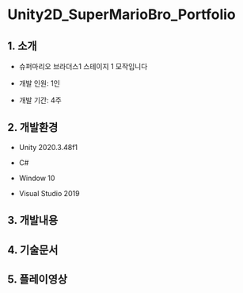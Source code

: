 # Unity2D_SuperMarioBro_Portfolio
## 1. 소개

+ 슈퍼마리오 브라더스1 스테이지 1 모작입니다

+ 개발 인원: 1인

+ 개발 기간: 4주

## 2. 개발환경
+ Unity 2020.3.48f1
  
+ C#
  
+ Window 10
  
+ Visual Studio 2019
## 3. 개발내용

## 4. 기술문서

## 5. 플레이영상

